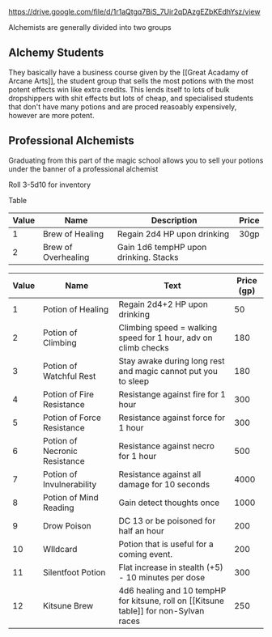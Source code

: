 https://drive.google.com/file/d/1r1aQtgq7BiS_7Uir2qDAzgEZbKEdhYsz/view

Alchemists are generally divided into two groups
## Alchemy Students
They basically have a business course given by the [[Great Acadamy of Arcane Arts]], the student group that sells the most potions with the most potent effects win like extra credits. This lends itself to lots of bulk dropshippers with shit effects but lots of cheap, and specialised students that don't have many potions and are proced reasoably expensively, however are more potent.

## Professional Alchemists
Graduating from this part of the magic school allows you to sell your potions under the banner of a professional alchemist

Roll 3-5d10 for inventory

Table


| Value | Name                | Description                           | Price |
| ----- | ------------------- | ------------------------------------- | ----- |
| 1     | Brew of Healing     | Regain 2d4 HP upon drinking           | 30gp  |
| 2     | Brew of Overhealing | Gain 1d6 tempHP upon drinking. Stacks |       |


| Value | Name                          | Text                                                                                  | Price (gp) |
| ----- | ----------------------------- | ------------------------------------------------------------------------------------- | ---------- |
| 1     | Potion of Healing             | Regain 2d4+2 HP upon drinking                                                         | 50         |
| 2     | Potion of Climbing            | Climbing speed = walking speed for 1 hour, adv on climb checks                        | 180        |
| 3     | Potion of Watchful Rest       | Stay awake during long rest and magic cannot put you to sleep                         | 180        |
| 4     | Potion of Fire Resistance     | Resistange against fire for 1 hour                                                    | 300        |
| 5     | Potion of Force Resistance    | Resistance against force for 1 hour                                                   | 300        |
| 6     | Potion of Necronic Resistance | Resistance against necro for 1 hour                                                   | 500        |
| 7     | Potion of Invulnerability     | Resistance against all damage for 10 seconds                                          | 4000       |
| 8     | Potion of Mind Reading        | Gain detect thoughts once                                                             | 1000       |
| 9     | Drow Poison                   | DC 13 or be poisoned for half an hour                                                 | 200        |
| 10    | WIldcard                      | Potion that is useful for a coming event.                                             | 200        |
| 11    | Silentfoot Potion             | Flat increase in stealth (+5) - 10 minutes per dose                                   | 300        |
| 12    | Kitsune Brew                  | 4d6 healing and 10 tempHP for kitsune, roll on [[Kitsune table]] for non-Sylvan races | 250        |

